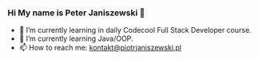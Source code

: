 ### Hi My name is Peter Janiszewski 👋
- 🌱 I’m currently learning in daily Codecool Full Stack Developer course.
- 🌱 I’m currently learning Java/OOP.
- 📫 How to reach me: kontakt@piotrjaniszewski.pl
<!--
**janiszewskipeter/janiszewskipeter** is a ✨ _special_ ✨ repository because its `README.md` (this file) appears on your GitHub profile.


- 🔭 I’m currently working on ...
- 🌱 I’m currently learning ...
- 👯 I’m looking to collaborate on ...
- 🤔 I’m looking for help with ...
- 💬 Ask me about ...

- 😄 Pronouns: ...
- ⚡ Fun fact: ...
-->
